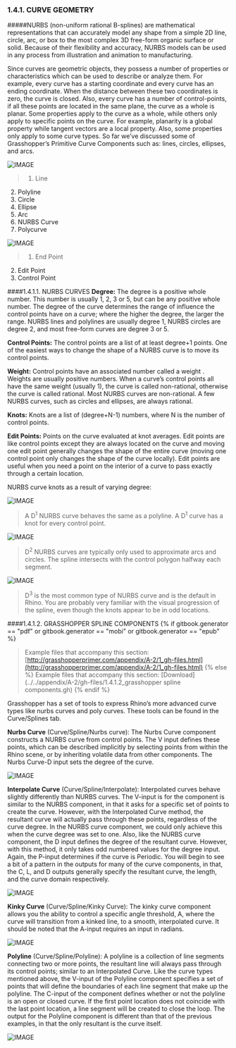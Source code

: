 ### 1.4.1. CURVE GEOMETRY

#####NURBS (non-uniform rational B-splines) are mathematical representations that can accurately model any shape from a simple 2D line, circle, arc, or box to the most complex 3D free-form organic surface or solid. Because of their flexibility and accuracy, NURBS models can be used in any process from illustration and animation to manufacturing.

Since curves are geometric objects, they possess a number of properties or characteristics which can be used to describe or analyze them. For example, every curve has a starting coordinate and every curve has an ending coordinate. When the distance between these two coordinates is zero, the curve is closed. Also, every curve has a number of control-points, if all these points are located in the same plane, the curve as a whole is planar. Some properties apply to the curve as a whole, while others only apply to specific points on the curve. For
example, planarity is a global property while tangent vectors are a local property. Also, some properties only apply to some curve types. So far we’ve discussed some of Grasshopper’s Primitive Curve Components such as: lines, circles, ellipses, and arcs.

![IMAGE](images/1-4-1/1-4-1_001-curve-types.png)
>1. Line
2. Polyline
3. Circle
4. Ellipse
5. Arc
6. NURBS Curve
7. Polycurve

![IMAGE](images/1-4-1/1-4-1_002-bezier-curve.png)
>1. End Point
2. Edit Point
3. Control Point

####1.4.1.1. NURBS CURVES
**Degree:** The degree is a positive whole number. This number is usually 1, 2, 3 or 5, but can be any positive whole number. The degree of the curve determines the range of influence the control points have on a curve; where the higher the degree, the larger the range. NURBS lines and polylines are usually degree 1, NURBS circles are degree 2, and most free-form curves are degree 3 or 5.

**Control Points:** The control points are a list of at least degree+1 points. One of the easiest ways to change the shape of a NURBS curve is to move its control points.

**Weight:** Control points have an associated number called a weight . Weights are usually positive numbers. When a curve’s control points all have the same weight (usually 1), the curve is called non-rational, otherwise the curve is called rational. Most NURBS curves are non-rational. A few NURBS curves, such as circles and ellipses, are always rational.

**Knots:** Knots are a list of (degree+N-1) numbers, where N is the number of control points.

**Edit Points:** Points on the curve evaluated at knot averages. Edit points are like control points except they are always located on the curve and moving one edit point generally changes the shape of the entire curve (moving one control point only changes the shape of the curve locally). Edit points are useful when you need a point on the interior of a curve to pass exactly through a certain location.

NURBS curve knots as a result of varying degree:

![IMAGE](images/1-4-1/1-4-1_003-degree-one.png)
>A D<sup>1</sup> NURBS curve behaves the same as a polyline. A D<sup>1</sup> curve has a knot for every control point.

![IMAGE](images/1-4-1/1-4-1_004-degree-two.png)
>D<sup>2</sup> NURBS curves are typically only used to approximate arcs and circles. The spline intersects with the control polygon halfway each segment.

![IMAGE](images/1-4-1/1-4-1_005-degree-three.png)
>D<sup>3</sup> is the most common type of NURBS curve and is the default in Rhino. You are probably very familiar with the visual progression of the spline, even though the knots appear to be in odd locations.

####1.4.1.2. GRASSHOPPER SPLINE COMPONENTS
{% if gitbook.generator == "pdf" or gitbook.generator == "mobi" or gitbook.generator == "epub" %}
>Example files that accompany this section: [http://grasshopperprimer.com/appendix/A-2/1_gh-files.html](http://grasshopperprimer.com/appendix/A-2/1_gh-files.html)
{% else %}
>Example files that accompany this section: [Download](../../appendix/A-2/gh-files/1.4.1.2_grasshopper spline components.gh)
{% endif %}

Grasshopper has a set of tools to express Rhino’s more advanced curve types like nurbs curves and poly curves. These tools can be found in the Curve/Splines tab.

**Nurbs Curve** (Curve/Spline/Nurbs curve): The Nurbs Curve component
constructs a NURBS curve from control points. The V input defines these points, which can be described implicitly by selecting points from within the Rhino scene, or by inheriting volatile data from other components. The Nurbs Curve-D input sets the degree of the curve.

![IMAGE](images/1-4-1/1-4-1_006-nurbs-curve.png)

**Interpolate Curve** (Curve/Spline/Interpolate): Interpolated curves behave slightly differently than NURBS curves. The V-input is for the component is similar to the NURBS component, in that it asks for a specific set of points to create the curve. However, with the Interpolated Curve method, the resultant curve will actually pass through these points, regardless of the curve degree. In the NURBS curve component, we could only achieve this when the curve degree was set to one. Also, like the NURBS curve component, the D input defines the
degree of the resultant curve. However, with this method, it only takes odd numbered values for the degree input. Again, the P-input determines if the curve is Periodic. You will begin to see a bit of a pattern in the outputs for many of the curve components, in that, the C, L, and D outputs generally specify the resultant curve, the length, and the curve domain respectively.

![IMAGE](images/1-4-1/1-4-1_007-interpolate-curve.png)

**Kinky Curve** (Curve/Spline/Kinky Curve): The kinky curve component allows you the ability to control a specific angle threshold, A, where the curve will transition from a kinked line, to a smooth, interpolated curve. It should be noted that the A-input requires an input in radians.

![IMAGE](images/1-4-1/1-4-1_008-kinky-curve.png)

**Polyline** (Curve/Spline/Polyline): A polyline is a collection of line segments connecting two or more points, the resultant line will always pass through its control points; similar to an Interpolated Curve. Like the curve types mentioned above, the V-input of the Polyline component specifies a set of points that will define the boundaries of each line segment that make up the polyline. The C-input of the component defines whether or not the polyline is an open or closed curve. If the first point location does not coincide with the last point location, a line segment will be created to close the loop. The output for the Polyline component is different than that of the previous examples, in that the
only resultant is the curve itself.

![IMAGE](images/1-4-1/1-4-1_009-polyline.png)
